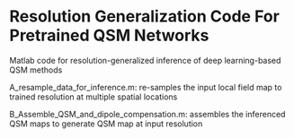 # Resolution Generalization Code For Pretrained QSM Networks

Matlab code for resolution-generalized inference of deep learning-based QSM methods<br/>

A_resample_data_for_inference.m: re-samples the input local field map to trained resolution at multiple spatial locations<br/>

B_Assemble_QSM_and_dipole_compensation.m: assembles the inferenced QSM maps to generate QSM map at input resolution<br/>
